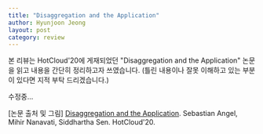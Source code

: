 ```yaml
---
title: "Disaggregation and the Application"
author: Hyunjoon Jeong
layout: post
category: review
---
```


본 리뷰는 HotCloud'20에 게재되었던 "Disaggregation and the Application" 논문을 읽고 내용을 간단히 정리하고자 쓰였습니다.
(틀린 내용이나 잘못 이해하고 있는 부분이 있다면 지적 부탁 드리겠습니다.)

수정중...

\[논문 출처 및 그림] <a href="https://www.usenix.org/conference/hotcloud20/presentation/angel">Disaggregation and the Application</a>. Sebastian Angel, Mihir Nanavati, Siddhartha Sen. HotCloud'20.
